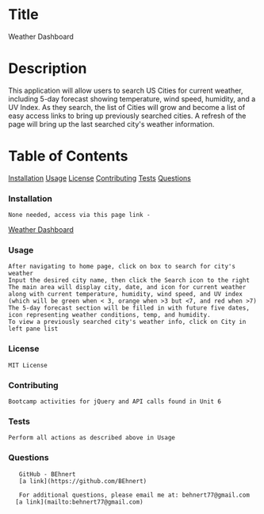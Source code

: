 
  # Title
  Weather Dashboard

  # Description
  This application will allow users to search US Cities for current weather, including 5-day forecast showing temperature, wind speed, humidity, and a UV Index.  As they search, the list of Cities will grow and become a list of easy access links to bring up previously searched cities.  A refresh of the page will bring up the last searched city's weather information.

  # Table of Contents
   [Installation](#installation)
   [Usage](#usage)
   [License](#license)
   [Contributing](#contributing)
   [Tests](#tests)
   [Questions](#questions)
  
  ### Installation
    None needed, access via this page link - 
      
  [Weather Dashboard](https://behnert.github.io/6-Weather_Dashboard/)

      
  ### Usage
    After navigating to home page, click on box to search for city's weather
    Input the desired city name, then click the Search icon to the right
    The main area will display city, date, and icon for current weather along with current temperature, humidity, wind speed, and UV index (which will be green when < 3, orange when >3 but <7, and red when >7)
    The 5-day forecast section will be filled in with future five dates, icon representing weather conditions, temp, and humidity.
    To view a previously searched city's weather info, click on City in left pane list 

  ### License
    MIT License
 
  ### Contributing
    Bootcamp activities for jQuery and API calls found in Unit 6

  ### Tests
    Perform all actions as described above in Usage

  ### Questions
       GitHub - BEhnert
       [a link](https://github.com/BEhnert)
      
       For additional questions, please email me at: behnert77@gmail.com
      [a link](mailto:behnert77@gmail.com)